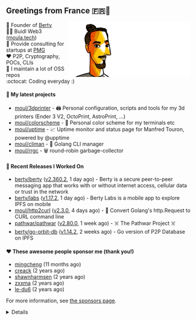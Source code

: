 ## Greetings from France 🇫🇷👋

<img align="right" src="https://raw.githubusercontent.com/moul/moul/main/contribute.gif">


:hammer: Founder of [Berty](https://github.com/berty)<br/>
:scientist: Buidl Web3 ([moula.tech](https://moula.tech))<br/>
:briefcase: Provide consulting for startups at [PMG](https://pmg.tools)<br/>
:heart: P2P, Cryptography, POCs, CLIs<br/>
:construction: I maintain a lot of OSS repos<br/>
:octocat: Coding everyday :)<br/>

#### 🌱 My latest projects


- [moul/3dprinter](https://github.com/moul/3dprinter) - 🖨 Personal configuration, scripts and tools for my 3d printers (Ender 3 V2, OctoPrint, AstroPrint, …)
- [moul/colorscheme](https://github.com/moul/colorscheme) - 🌈 Personal color scheme for my terminals etc
- [moul/uptime](https://github.com/moul/uptime) - 📈 Uptime monitor and status page for Manfred Touron, powered by @upptime
- [moul/climan](https://github.com/moul/climan) - 🦪 Golang CLI manager
- [moul/rrgc](https://github.com/moul/rrgc) - 🗑 round-robin garbage-collector

#### 🔭 Recent Releases I Worked On

- [berty/berty](https://github.com/berty/berty) ([v2.360.2](https://github.com/berty/berty/releases/tag/v2.360.2), 1 day ago) - Berty is a secure peer-to-peer messaging app that works with or without internet access, cellular data or trust in the network
- [berty/labs](https://github.com/berty/labs) ([v1.17.2](https://github.com/berty/labs/releases/tag/v1.17.2), 1 day ago) - Berty Labs is a mobile app to explore IPFS on mobile
- [moul/http2curl](https://github.com/moul/http2curl) ([v2.3.0](https://github.com/moul/http2curl/releases/tag/v2.3.0), 4 days ago) - :triangular_ruler: Convert Golang&#39;s http.Request to CURL command line
- [pathwar/pathwar](https://github.com/pathwar/pathwar) ([v2.80.0](https://github.com/pathwar/pathwar/releases/tag/v2.80.0), 1 week ago) - ☠️ The Pathwar Project ☠️
- [berty/go-orbit-db](https://github.com/berty/go-orbit-db) ([v1.14.2](https://github.com/berty/go-orbit-db/releases/tag/v1.14.2), 2 weeks ago) - Go version of P2P Database on IPFS


#### ❤️ These awesome people sponsor me (thank you!)


- [mingcheng](https://github.com/mingcheng) (11 months ago)
- [creack](https://github.com/creack) (2 years ago)
- [shawnharmsen](https://github.com/shawnharmsen) (2 years ago)
- [zxxma](https://github.com/zxxma) (2 years ago)
- [le-du6](https://github.com/le-du6) (2 years ago)

For more information, see [the sponsors page](https://github.com/sponsors/moul/).

<details>






  <h4>📓 Gists I wrote</h4>
  <ul>
  <li><a href="https://gist.github.com/1b538e6a49e3d5bce011987c62441eea">All Paths Lead to Roam</a> (2 weeks ago)</li>
  <li><a href="https://gist.github.com/2dd66ce9133e6585040122d563afa039">github-other-repos.md</a> (2 years ago)</li>
  <li><a href="https://gist.github.com/3d9a81083861a2bb2a04b80dad79bb68">Yo! 👋👋</a> (2 years ago)</li>
  
  </ul>

  <h4>👯 Check out some of my recent followers</h4>
  <ul>
  
  <li><a href="https://github.com/tranquac">tranquac</a>
  <li><a href="https://github.com/jasineri">jasineri</a>
  <li><a href="https://github.com/spandan114">spandan114</a>
  <li><a href="https://github.com/AkhileshThite">AkhileshThite</a>
  <li><a href="https://github.com/Pauline777">Pauline777</a>
  </ul>

  <h4>💬 Feedback</h4>

  <p>
    If you use one of my projects, I'd love to hear from you!
    Don't be shy and let me know what you liked and what needs being improved.
    Got an issue? Open a ticket, I don't bite and will try my best to help!
  </p>

  <h4>📫 How to reach me</h4>
  <ul>
    <li>Twitter: <a href="https://twitter.com/moul">https://twitter.com/moul</a></li>
    <li>Blog: <a href="https://manfred.life/">https://manfred.life/</a></li>
  </ul>

  <hr />

  <summary>Details</summary>
  <img src="https://img.shields.io/badge/📦%20%20release-experimental-blue"/>
  <img src="https://img.shields.io/badge/coverage-@moul%20is%20unstable-red?logo=codecov"/>
  <img src="https://img.shields.io/badge/👤%20%20mood-👍%20👍%20👍-black"/>
  <img src="https://img.shields.io/badge/🌐%20%20country-France%20🇫🇷-pink"/>
  

  <hr />

  <img src="https://github-readme-stats.vercel.app/api?username=moul&count_private=true&show_icons=true"/>

  <img src="https://img.shields.io/date/1647397728.svg?label=build&colorB=purple" />

 <details><summary>Click!</summary> <details><summary>Click!</summary> <details><summary>Click!</summary> <details><summary>Click!</summary> <details><summary>Click!</summary> <details><summary>Click!</summary> <details><summary>Click!</summary> <details><summary>Click!</summary> <details><summary>Click!</summary> <details><summary>Click!</summary> <details><summary>Click!</summary> <details><summary>Click!</summary> <details><summary>Click!</summary> <details><summary>Click!</summary> <details><summary>Click!</summary> <details><summary>Click!</summary> <details><summary>Click!</summary> <details><summary>Click!</summary> <details><summary>Click!</summary> <details><summary>Click!</summary> <details><summary>Click!</summary> <details><summary>Click!</summary> Thank you 😎 </details> </details> </details> </details> </details> </details> </details> </details> </details> </details> </details> </details> </details> </details> </details> </details> </details> </details> </details> </details> </details> </details>
</details>

<img src="https://visitor-badge.glitch.me/badge?page_id=moul.moul" width="1" height="1"/>
